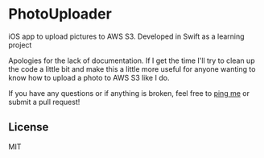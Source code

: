 # PhotoUploader
iOS app to upload pictures to AWS S3. Developed in Swift as a learning project

Apologies for the lack of documentation. If I get the time I'll try to clean up the code a little bit and make this a little more useful for anyone wanting to know how to upload a photo to AWS S3 like I do.

If you have any questions or if anything is broken, feel free to [ping me](mailto:jcano001@ucr.edu) or submit a pull request!

## License

MIT
